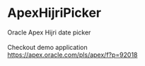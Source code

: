 # ApexHijriPicker
Oracle Apex Hijri date picker
<br>
<br>
Checkout demo application
<br>
https://apex.oracle.com/pls/apex/f?p=92018